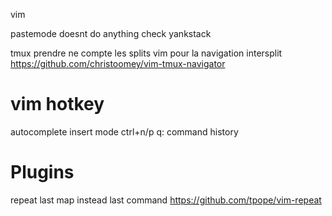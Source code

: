 vim

pastemode doesnt do anything
check yankstack

tmux
prendre ne compte les splits vim pour la navigation intersplit
https://github.com/christoomey/vim-tmux-navigator

# vim hotkey
autocomplete insert mode ctrl+n/p
q: command history

# Plugins

repeat last map instead last command
https://github.com/tpope/vim-repeat
